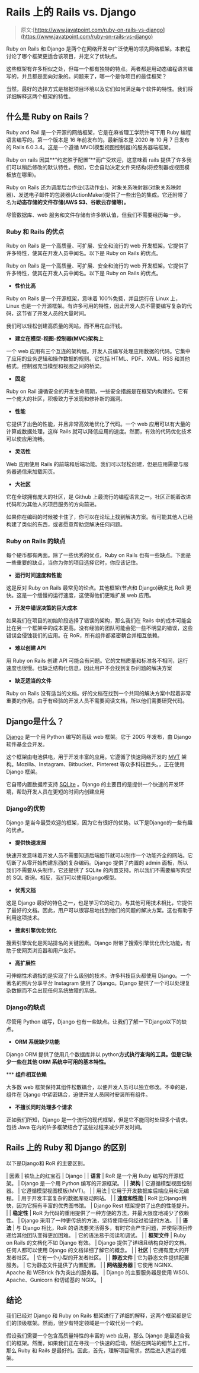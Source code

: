 # Rails 上的 Rails vs. Django

> 原文:[https://www.javatpoint.com/ruby-on-rails-vs-django](https://www.javatpoint.com/ruby-on-rails-vs-django)

Ruby on Rails 和 Django 是两个在网络开发中广泛使用的领先网络框架。本教程讨论了哪个框架更适合该项目，并定义了优缺点。

这些框架有许多相似之处，但每一个都有独特的特点。两者都是用动态编程语言编写的，并且都是面向对象的。问题来了，哪一个是你项目的最佳框架？

当然，最好的选择方式是根据项目环境以及它们如何满足每个软件的特性。我们将详细解释这两个框架的特性。

## 什么是 Ruby on Rails？

Ruby and Rail 是一个开源的网络框架，它是在麻省理工学院许可下用 Ruby 编程语言编写的。第一个版本是 16 年前发布的。最新版本是 2020 年 10 月 7 日发布的 Rails 6.0.3.4。这是一个遵循 MVC(模型视图控制器)的服务器端框架。

Ruby on rails 因其**“约定胜于配置”**而广受欢迎，这意味着 rails 提供了许多我们可以稍后修改的默认特性。例如，它会自动决定文件夹结构(将控制器或视图模板放在哪里)。

Ruby on Rails 还为调度后台作业(活动作业)、对象关系映射器(对象关系映射器)、发送电子邮件的包装器(ActionMaker)提供了一些出色的集成。它还附带了名为**动态存储的文件存储(AWS S3、谷歌云存储等)。**

尽管数据库、web 服务和文件存储有许多默认值，但我们不需要经历每一步。

### Ruby 和 Rails 的优点

Ruby on Rails 是一个高质量、可扩展、安全和流行的 web 开发框架。它提供了许多特性，使其在开发人员中闻名。以下是 Ruby on Rails 的优点。

Ruby on Rails 是一个高质量、可扩展、安全和流行的 web 开发框架。它提供了许多特性，使其在开发人员中闻名。以下是 Ruby on Rails 的优点。

*   **性价比高**

Ruby on Rails 是一个开源框架，意味着 100%免费，并且运行在 Linux 上，Linux 也是一个开源框架。有许多可用的特性，因此开发人员不需要编写复杂的代码，这节省了开发人员的大量时间。

我们可以轻松创建高质量的网站，而不用花血汗钱。

*   **建立在模型-视图-控制器(MVC)架构上**

一个 web 应用有三个互连的架构层。开发人员编写处理应用数据的代码。它集中了应用的业务逻辑和操作数据的规则。它包括 HTML、PDF、XML、RSS 和其他格式。控制器充当模型和视图之间的桥梁。

*   **固定**

Ruby on Rail 遵循安全的开发生命周期，一些安全措施是在框架内构建的。它有一个庞大的社区，积极致力于发现和修补新的漏洞。

*   **性能**

它提供了出色的性能，并且非常高效地优化了代码。一个 web 应用可以有大量的计算或数据处理，这样 Rails 就可以降低应用的速度。然而，有效的代码优化技术可以使应用流畅。

*   **灵活性**

Web 应用使用 Rails 的前端和后端功能。我们可以轻松创建，但是应用需要与服务器通信来加载网页。

*   **大社区**

它在全球拥有庞大的社区，是 Github 上最流行的编程语言之一。社区正朝着改进代码和为其他人的项目服务的方向前进。

如果你在编码的时候被卡住了，你可以在论坛上找到解决方案。有可能其他人已经构建了类似的东西，或者愿意帮助您解决任何问题。

### Ruby on Rails 的缺点

每个硬币都有两面。除了一些优秀的优点，Ruby on Rails 也有一些缺点。下面是一些重要的缺点，当你为你的项目选择它时，你应该记住。

*   **运行时间速度和性能**

这是反对 Ruby on Rails 最常见的论点。其他框架(节点和 Django)确实比 RoR 更快。这是一个缓慢的运行速度，这使得他们更难扩展 web 应用。

*   **开发中错误决策的巨大成本**

如果我们在项目的初始阶段选择了错误的架构，那么我们在 Rails 中的成本可能会比在另一个框架中的成本更高。没有经验的团队可能会犯一些不明显的错误，这些错误会侵蚀我们的应用。在 RoR，所有组件都紧密耦合并相互依赖。

*   **难以创建 API**

用 Ruby on Rails 创建 API 可能会有问题。它的文档质量和标准各不相同，运行速度也很慢。也缺乏结构化信息，因此用户不会找到复杂问题的解决方案

*   **缺乏适当的文件**

Ruby on Rails 没有适当的文档。好的文档在找到一个共同的解决方案中起着非常重要的作用。由于有经验的开发人员不需要阅读文档，所以他们需要研究代码。

## Django是什么？

[Django](https://www.javatpoint.com/django-tutorial) 是一个用 Python 编写的高级 web 框架。它于 2005 年发布，由 Django 软件基金会开发。

这个框架由电池供电，用于开发丰富的应用。它遵循了快速网络开发的 [MVT](https://www.javatpoint.com/django-mvt) 架构。Mozilla、Instagram、Bitbucket、Pinterest 等众多科技巨头。，正在使用 Django 框架。

它自带内置数据库支持 [SQLite](https://www.javatpoint.com/sqlite-tutorial) 。Django 的主要目的是提供一个快速的开发环境，帮助开发人员在更短的时间内创建应用

### Django的优势

Django 是当今最受欢迎的框架，因为它有很好的优势。以下是Django的一些有趣的优点。

*   **提供快速发展**

快速开发意味着开发人员不需要知道后端细节就可以制作一个功能齐全的网站。它切断了从零开始构建东西的复杂编码。Django 提供了内置的 admin 面板，所以我们不需要从头制作，它还提供了 SQLite 的内置支持。所以我们不需要编写典型的 SQL 查询。相反，我们可以使用Django模型。

*   **优秀文档**

这是 Django 最好的特色之一，也是学习它的动力。与其他可用技术相比，它提供了最好的文档。因此，用户可以很容易地找到他们的问题的解决方案。这也有助于利用这项技术。

*   **搜索引擎优化优化**

搜索引擎优化是网站排名的关键因素。Django 附带了搜索引擎优化优化功能，有助于使网页浏览器和用户友好。

*   **高扩展性**

可伸缩性术语指的是实现了什么级别的技术。许多科技巨头都使用 Django。一个著名的照片分享平台 Instagram 使用了 Django。Django 提供了一个可以处理复杂数据而不会出现任何系统故障的系统。

### Django的缺点

尽管用 Python 编写，Django 也有一些缺点。让我们了解一下Django以下的缺点。

*   **ORM 系统缺少功能**

Django ORM 提供了使用几个数据库并以 python**方式执行查询的工具。但是它缺少一些在其他 ORM 系统中可用的基本特性。**

 ***   **组件相互依赖**

大多数 web 框架保持其组件松散耦合，以便开发人员可以独立修改。不幸的是，组件在 Django 中紧密耦合，迫使开发人员同时安装所有组件。

*   **不擅长同时处理多个请求**

正如我们所知，Django 是一个流行的现代框架，但是它不能同时处理多个请求。包括 Java 在内的许多框架结合了这些过程来减少开发时间。

## Rails 上的 Ruby 和 Django 的区别

以下是Django和 RoR 的主要区别。

| 因素 | 铁轨上的红宝石 | Django |
| **语言** | RoR 是一个用 Ruby 编写的开源框架。 | Django 是一个用 Python 编写的开源框架。 |
| **架构** | 它遵循模型视图控制器。 | 它遵循模型视图模板(MVT)。 |
| 用法 | 它用于开发数据库后端应用和元编程。 | 用于开发丰富复杂的数据库驱动网站。 |
| **速度和性能** | RoR 比Django稍快，因为它拥有丰富的优秀图书馆。 | Django Rest 框架提供了出色的性能提升。 |
| **稳定性** | RoR 为代码的重用提供了一种方便的方法，并最大限度地减少了依赖性。 | Django 采用了一种更传统的方法，坚持使用任何经过验证的方法。 |
| **语法** | 与 Django 相比，RoR 的语法要灵活得多，有时它会产生问题，并使将项目传递给其他团队变得更加困难。 | 它的语法易于阅读和调试。 |
| **框架文件** | Ruby on Rails 的文档化不如 Django 有效。 | Django 提供了详细且结构良好的文档。任何人都可以使用 Django 的文档详细了解它的概念。 |
| **社区** | 它拥有庞大的开发者社区。 | 它有一个小型的开发者社区。 |
| **静态文件** | 它为静态文件提供配置服务。 | 它为静态文件提供了内置配置。 |
| **网络服务器** | 它使用 NGINX、Apache 和 WEBrick 作为突出的服务器。 | Django 的主要服务器是使用 WSGI、Apache、Gunicorn 和切诺基的 NGIX。 |

## 结论

我们已经对 Django 和 Ruby on Rails 框架进行了详细的解释，这两个框架都是它们的顶级框架。然而，很少有特定领域是一个取代另一个的。

假设我们需要一个包含高质量特性的丰富的 web 应用，那么 Django 是最适合我们的框架。然而，如果我们正在寻找一个快速的启动，然后在网站的细节上工作，那么 Ruby 和 Rails 是最好的。因此，首先，理解项目需求，然后进入适当的框架。

* * ***